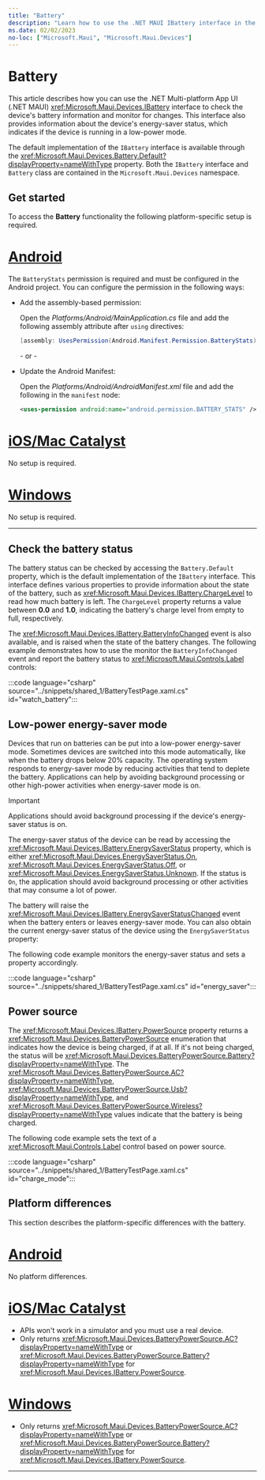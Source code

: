 ```yaml
---
title: "Battery"
description: "Learn how to use the .NET MAUI IBattery interface in the Microsoft.Maui.Devices namespace. You can check the device's battery information and monitor for changes."
ms.date: 02/02/2023
no-loc: ["Microsoft.Maui", "Microsoft.Maui.Devices"]
---
```


# Battery

This article describes how you can use the .NET Multi-platform App UI (.NET MAUI) <xref:Microsoft.Maui.Devices.IBattery> interface to check the device's battery information and monitor for changes. This interface also provides information about the device's energy-saver status, which indicates if the device is running in a low-power mode.

The default implementation of the `IBattery` interface is available through the <xref:Microsoft.Maui.Devices.Battery.Default?displayProperty=nameWithType> property. Both the `IBattery` interface and `Battery` class are contained in the `Microsoft.Maui.Devices` namespace.

## Get started

To access the **Battery** functionality the following platform-specific setup is required.

<!-- markdownlint-disable MD025 -->
# [Android](#tab/android)

The `BatteryStats` permission is required and must be configured in the Android project. You can configure the permission in the following ways:

- Add the assembly-based permission:

  Open the _Platforms/Android/MainApplication.cs_ file and add the following assembly attribute after `using` directives:

  ```csharp
  [assembly: UsesPermission(Android.Manifest.Permission.BatteryStats)]
  ```

  \- or -

- Update the Android Manifest:

    Open the _Platforms/Android/AndroidManifest.xml_ file and add the following in the `manifest` node:

  ```xml
  <uses-permission android:name="android.permission.BATTERY_STATS" />
  ```

<!-- TODO not yet supported>
  \- or -

- Use the Android project properties:

  Right-click on the Android project and open the project's properties. Under _Android Manifest_ find the **Required permissions:** area and check the **Battery** permission. This will automatically update the _AndroidManifest.xml_ file.
-->

# [iOS/Mac Catalyst](#tab/macios)

No setup is required.

# [Windows](#tab/windows)

No setup is required.

-----
<!-- markdownlint-enable MD025 -->

## Check the battery status

The battery status can be checked by accessing the `Battery.Default` property, which is the default implementation of the `IBattery` interface. This interface defines various properties to provide information about the state of the battery, such as <xref:Microsoft.Maui.Devices.IBattery.ChargeLevel> to read how much battery is left. The `ChargeLevel` property returns a value between **0.0** and **1.0**, indicating the battery's charge level from empty to full, respectively.

The <xref:Microsoft.Maui.Devices.IBattery.BatteryInfoChanged> event is also available, and is raised when the state of the battery changes. The following example demonstrates how to use the monitor the `BatteryInfoChanged` event and report the battery status to <xref:Microsoft.Maui.Controls.Label> controls:

:::code language="csharp" source="../snippets/shared_1/BatteryTestPage.xaml.cs" id="watch_battery":::

## Low-power energy-saver mode

Devices that run on batteries can be put into a low-power energy-saver mode. Sometimes devices are switched into this mode automatically, like when the battery drops below 20% capacity. The operating system responds to energy-saver mode by reducing activities that tend to deplete the battery. Applications can help by avoiding background processing or other high-power activities when energy-saver mode is on.

> [!IMPORTANT]
> Applications should avoid background processing if the device's energy-saver status is on.

The energy-saver status of the device can be read by accessing the <xref:Microsoft.Maui.Devices.IBattery.EnergySaverStatus> property, which is either <xref:Microsoft.Maui.Devices.EnergySaverStatus.On>, <xref:Microsoft.Maui.Devices.EnergySaverStatus.Off>, or <xref:Microsoft.Maui.Devices.EnergySaverStatus.Unknown>. If the status is `On`, the application should avoid background processing or other activities that may consume a lot of power.

The battery will raise the <xref:Microsoft.Maui.Devices.IBattery.EnergySaverStatusChanged> event when the battery enters or leaves energy-saver mode.
You can also obtain the current energy-saver status of the device using the `EnergySaverStatus` property:

The following code example monitors the energy-saver status and sets a property accordingly.

:::code language="csharp" source="../snippets/shared_1/BatteryTestPage.xaml.cs" id="energy_saver":::

## Power source

The <xref:Microsoft.Maui.Devices.IBattery.PowerSource> property returns a <xref:Microsoft.Maui.Devices.BatteryPowerSource> enumeration that indicates how the device is being charged, if at all. If it's not being charged, the status will be <xref:Microsoft.Maui.Devices.BatteryPowerSource.Battery?displayProperty=nameWithType>. The <xref:Microsoft.Maui.Devices.BatteryPowerSource.AC?displayProperty=nameWithType>, <xref:Microsoft.Maui.Devices.BatteryPowerSource.Usb?displayProperty=nameWithType>, and <xref:Microsoft.Maui.Devices.BatteryPowerSource.Wireless?displayProperty=nameWithType> values indicate that the battery is being charged.

The following code example sets the text of a <xref:Microsoft.Maui.Controls.Label> control based on power source.

:::code language="csharp" source="../snippets/shared_1/BatteryTestPage.xaml.cs" id="charge_mode":::

## Platform differences

This section describes the platform-specific differences with the battery.

<!-- markdownlint-disable MD025 -->
<!-- markdownlint-disable MD024 -->

# [Android](#tab/android)

No platform differences.

# [iOS/Mac Catalyst](#tab/macios)

- APIs won't work in a simulator and you must use a real device.
- Only returns <xref:Microsoft.Maui.Devices.BatteryPowerSource.AC?displayProperty=nameWithType> or <xref:Microsoft.Maui.Devices.BatteryPowerSource.Battery?displayProperty=nameWithType> for <xref:Microsoft.Maui.Devices.IBattery.PowerSource>.

# [Windows](#tab/windows)

- Only returns <xref:Microsoft.Maui.Devices.BatteryPowerSource.AC?displayProperty=nameWithType> or <xref:Microsoft.Maui.Devices.BatteryPowerSource.Battery?displayProperty=nameWithType> for <xref:Microsoft.Maui.Devices.IBattery.PowerSource>.

-----

<!-- markdownlint-enable MD024 -->
<!-- markdownlint-enable MD025 -->
